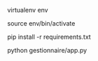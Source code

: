 virtualenv env

source env/bin/activate

pip install -r requirements.txt

python gestionnaire/app.py
